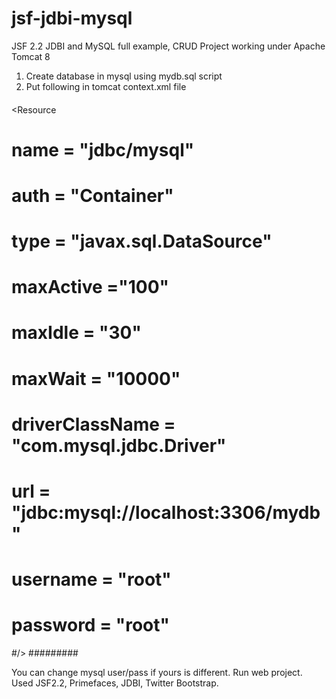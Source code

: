# jsf-jdbi-mysql
JSF 2.2 JDBI and MySQL full example, CRUD
Project working under Apache Tomcat 8
1. Create database in mysql using mydb.sql script
2. Put following in tomcat context.xml file
####
<Resource
   # name = "jdbc/mysql"
   # auth = "Container"
   # type = "javax.sql.DataSource"
   # maxActive ="100"
   # maxIdle = "30"
   # maxWait = "10000"
   # driverClassName = "com.mysql.jdbc.Driver"
   # url = "jdbc:mysql://localhost:3306/mydb"
   # username = "root"
   # password = "root"       
#/>
#########

You can change mysql user/pass if yours is different.
Run web project.
Used JSF2.2, Primefaces, JDBI, Twitter Bootstrap.

